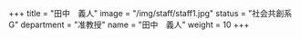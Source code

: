 +++
title = "田中　義人"
image = "/img/staff/staff1.jpg"
status = "社会共創系G"
department = "准教授"
name = "田中　義人"
weight = 10
+++